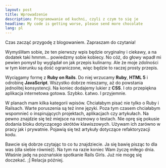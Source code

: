 ```yaml
---
layout: post
title: Wprowadzenie
description: Programowanie od kuchni, czyli z czym to się je
headline: My code is getting worse, please send more chocolate
lang: pl
---
```


Czas zacząć przygodę z blogowaniem. Zapraszam do czytania!

Wymyśliłam sobie, że ten pierwszy wpis będzie oryginalny i ciekawy, a na dodatek taki hmmm… powiedzmy sobie kobiecy. No cóż, do głowy wpadł mi pewien pomysł by wyglądał on jak przepis kulinarny. Ale że moje zdolności w tym kierunku są dość ograniczone, więc będzie to raczej prosty przepis.

Wyciągamy formę z **Ruby on Rails**. Do niej wrzucamy **Ruby**, **HTML 5** i odrobinę **JavaScript**. Wszystko dobrze mieszamy, aż do powstania jednolitej konsystencji. Na koniec dodajemy lukier z **CSS**. I oto przepiękna aplikacja internetowa gotowa. Szybko. Łatwo. I przyjemnie.

W planach mam kilka kategorii wpisów. Chciałabym pisać nie tylko o Ruby i Railsach. Warte poruszenia są też inne języki. Poza tym czasem chciałabym wspomnieć o inspirujących projektach, aplikacjach czy artykułach. Na pewno znajdzie się też miejsce na rozmowy o testach. Nie oprę się pokusie dodania bloku dotyczącego skrótów klawiszowych. Używam ich zarówno w pracy jak i prywatnie. Pojawią się też artykuły dotyczące refaktoryzacji kodu.

Bawcie się dobrze czytając to co tu znajdziecie. Ja się bawię pisząc to dla was (dla siebie również).
Na tym na razie koniec Wam życzę miłego dnia. Właśnie jadę na poznańskie spotkanie Rails Girls. Już nie mogę się doczekać. ;] Relacja później.

